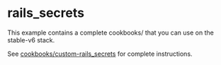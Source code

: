 # rails_secrets

This example contains a complete cookbooks/ that you can use on the stable-v6 stack.

See [cookbooks/custom-rails_secrets](cookbooks/custom-rails_secrets) for complete instructions.

